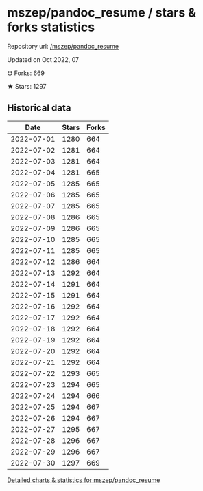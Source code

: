 # mszep/pandoc_resume / stars & forks statistics

Repository url: [/mszep/pandoc_resume](https://github.com/mszep/pandoc_resume)

Updated on Oct 2022, 07

☋ Forks: 669

★ Stars: 1297

## Historical data
| Date | Stars | Forks |
|------|-------|-------|
| 2022-07-01 | 1280 | 664 | 
| 2022-07-02 | 1281 | 664 | 
| 2022-07-03 | 1281 | 664 | 
| 2022-07-04 | 1281 | 665 | 
| 2022-07-05 | 1285 | 665 | 
| 2022-07-06 | 1285 | 665 | 
| 2022-07-07 | 1285 | 665 | 
| 2022-07-08 | 1286 | 665 | 
| 2022-07-09 | 1286 | 665 | 
| 2022-07-10 | 1285 | 665 | 
| 2022-07-11 | 1285 | 665 | 
| 2022-07-12 | 1286 | 664 | 
| 2022-07-13 | 1292 | 664 | 
| 2022-07-14 | 1291 | 664 | 
| 2022-07-15 | 1291 | 664 | 
| 2022-07-16 | 1292 | 664 | 
| 2022-07-17 | 1292 | 664 | 
| 2022-07-18 | 1292 | 664 | 
| 2022-07-19 | 1292 | 664 | 
| 2022-07-20 | 1292 | 664 | 
| 2022-07-21 | 1292 | 664 | 
| 2022-07-22 | 1293 | 665 | 
| 2022-07-23 | 1294 | 665 | 
| 2022-07-24 | 1294 | 666 | 
| 2022-07-25 | 1294 | 667 | 
| 2022-07-26 | 1294 | 667 | 
| 2022-07-27 | 1295 | 667 | 
| 2022-07-28 | 1296 | 667 | 
| 2022-07-29 | 1296 | 667 | 
| 2022-07-30 | 1297 | 669 | 


[Detailed charts & statistics for mszep/pandoc_resume](https://reviewgithub.com/rep/mszep/pandoc_resume)
